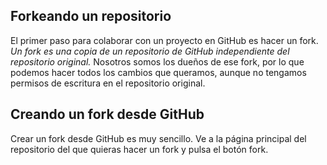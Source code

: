 ## Forkeando un repositorio
El primer paso para colaborar con un proyecto en GitHub es hacer un fork. *Un fork es una copia de un repositorio de GitHub independiente del repositorio original.*
Nosotros somos los dueños de ese fork, por lo que podemos hacer todos los cambios que queramos, aunque no tengamos permisos de escritura en el repositorio original.

## Creando un fork desde GitHub
Crear un fork desde GitHub es muy sencillo. Ve a la página principal del repositorio del que quieras hacer un fork y pulsa el botón fork.
